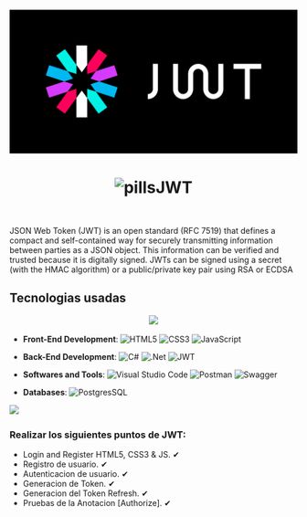 <img src="./assets/logo-asset.png" alt="Imagen JWT">
<h1 align="center"><img width="30" height="30" src="https://img.icons8.com/color/48/java-web-token.png" alt="pills"/><b>JWT</b></h1>
<br>
<p>JSON Web Token (JWT) is an open standard (RFC 7519) that defines a compact and self-contained way for securely transmitting information between parties as a JSON object. This information can be verified and trusted because it is digitally signed. JWTs can be signed using a secret (with the HMAC algorithm) or a public/private key pair using RSA or ECDSA</p>


<h2>Tecnologias usadas</h2>

<p align="center">
<img src="https://user-images.githubusercontent.com/73097560/115834477-dbab4500-a447-11eb-908a-139a6edaec5c.gif"><br>

- **Front-End Development**:
  ![HTML5](https://img.shields.io/badge/HTML5%20-%23E34F26.svg?style=flat&logo=html5&logoColor=white) ![CSS3](https://img.shields.io/badge/CSS%20-%231572B6.svg?style=flat&logo=css3&logoColor=white) ![JavaScript](https://img.shields.io/badge/JavaScript%20-%23F7DF1E.svg?style=flat&logo=javascript&logoColor=black)

- **Back-End Development**: 
  ![C#](https://img.shields.io/badge/c%23-%23239120.svg?style=flat&logo=c-sharp&logoColor=white) ![.Net](https://img.shields.io/badge/.NET-5C2D91?style=flat&logo=.net&logoColor=white) ![JWT](https://img.shields.io/badge/JWT-black?style=flat&logo=JSON%20web%20tokens)

- **Softwares and Tools**: 
  ![Visual Studio Code](https://img.shields.io/badge/Visual%20Studio%20Code-0078d7.svg?style=flat&logo=visual-studio-code&logoColor=white) ![Postman](https://img.shields.io/badge/Postman-FF6C37?style=flat&logo=postman&logoColor=white) ![Swagger](https://img.shields.io/badge/-Swagger-%23Clojure?style=flat&logo=swagger&logoColor=white)

- **Databases**:
  ![PostgresSQL](https://img.shields.io/badge/postgres-%23316192.svg?style=flat&logo=postgresql&logoColor=white) 
  
</p>
<img src="https://user-images.githubusercontent.com/73097560/115834477-dbab4500-a447-11eb-908a-139a6edaec5c.gif"><br>

<h3>Realizar los siguientes puntos de JWT:</h3>

- Login and Register HTML5, CSS3 & JS. ✔
- Registro de usuario. ✔
- Autenticacion de usuario. ✔
- Generacion de Token. ✔
- Generacion del Token Refresh. ✔
- Pruebas de la Anotacion [Authorize]. ✔
